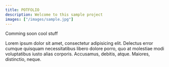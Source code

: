 ```yaml
---
title: POTFOLIO 
description: Welcome to this sample project
images: ["/images/sample.jpg"]
---
```


Comming soon cool stuff

Lorem ipsum dolor sit amet, consectetur adipisicing elit. Delectus error cumque quisquam necessitatibus libero dolore porro, quo at molestiae modi voluptatibus iusto alias corporis. Accusamus, debitis, atque. Maiores, distinctio, neque.
